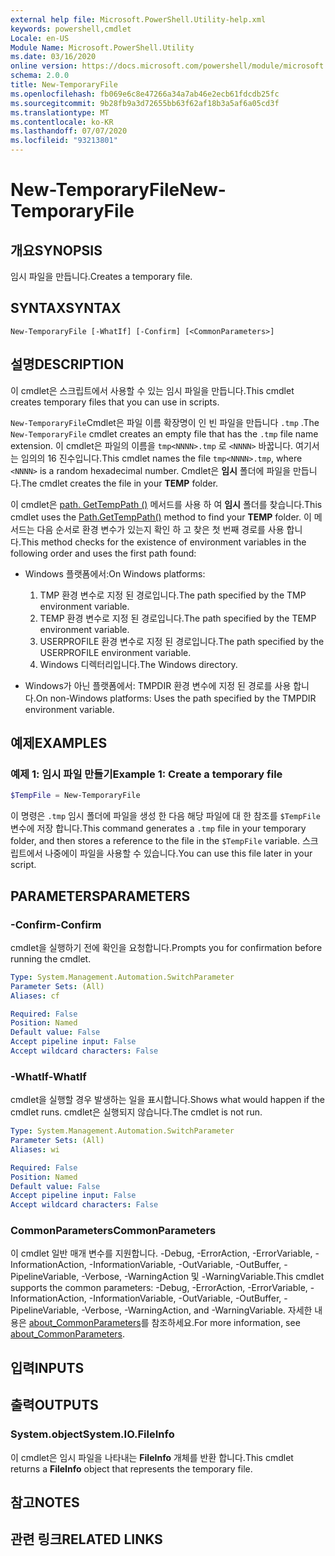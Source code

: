 ```yaml
---
external help file: Microsoft.PowerShell.Utility-help.xml
keywords: powershell,cmdlet
Locale: en-US
Module Name: Microsoft.PowerShell.Utility
ms.date: 03/16/2020
online version: https://docs.microsoft.com/powershell/module/microsoft.powershell.utility/new-temporaryfile?view=powershell-5.1&WT.mc_id=ps-gethelp
schema: 2.0.0
title: New-TemporaryFile
ms.openlocfilehash: fb069e6c8e47266a34a7ab46e2ecb61fdcdb25fc
ms.sourcegitcommit: 9b28fb9a3d72655bb63f62af18b3a5af6a05cd3f
ms.translationtype: MT
ms.contentlocale: ko-KR
ms.lasthandoff: 07/07/2020
ms.locfileid: "93213801"
---
```

# <span data-ttu-id="1889c-103">New-TemporaryFile</span><span class="sxs-lookup"><span data-stu-id="1889c-103">New-TemporaryFile</span></span>

## <span data-ttu-id="1889c-104">개요</span><span class="sxs-lookup"><span data-stu-id="1889c-104">SYNOPSIS</span></span>
<span data-ttu-id="1889c-105">임시 파일을 만듭니다.</span><span class="sxs-lookup"><span data-stu-id="1889c-105">Creates a temporary file.</span></span>

## <span data-ttu-id="1889c-106">SYNTAX</span><span class="sxs-lookup"><span data-stu-id="1889c-106">SYNTAX</span></span>

```
New-TemporaryFile [-WhatIf] [-Confirm] [<CommonParameters>]
```

## <span data-ttu-id="1889c-107">설명</span><span class="sxs-lookup"><span data-stu-id="1889c-107">DESCRIPTION</span></span>

<span data-ttu-id="1889c-108">이 cmdlet은 스크립트에서 사용할 수 있는 임시 파일을 만듭니다.</span><span class="sxs-lookup"><span data-stu-id="1889c-108">This cmdlet creates temporary files that you can use in scripts.</span></span>

<span data-ttu-id="1889c-109">`New-TemporaryFile`Cmdlet은 파일 이름 확장명이 인 빈 파일을 만듭니다 `.tmp` .</span><span class="sxs-lookup"><span data-stu-id="1889c-109">The `New-TemporaryFile` cmdlet creates an empty file that has the `.tmp` file name extension.</span></span>
<span data-ttu-id="1889c-110">이 cmdlet은 파일의 이름을 `tmp<NNNN>.tmp` 로 `<NNNN>` 바꿉니다. 여기서는 임의의 16 진수입니다.</span><span class="sxs-lookup"><span data-stu-id="1889c-110">This cmdlet names the file `tmp<NNNN>.tmp`, where `<NNNN>` is a random hexadecimal number.</span></span>
<span data-ttu-id="1889c-111">Cmdlet은 **임시** 폴더에 파일을 만듭니다.</span><span class="sxs-lookup"><span data-stu-id="1889c-111">The cmdlet creates the file in your **TEMP** folder.</span></span>

<span data-ttu-id="1889c-112">이 cmdlet은 [path. GetTempPath ()](/dotnet/api/system.io.path.gettemppath) 메서드를 사용 하 여 **임시** 폴더를 찾습니다.</span><span class="sxs-lookup"><span data-stu-id="1889c-112">This cmdlet uses the [Path.GetTempPath()](/dotnet/api/system.io.path.gettemppath) method to find your **TEMP** folder.</span></span> <span data-ttu-id="1889c-113">이 메서드는 다음 순서로 환경 변수가 있는지 확인 하 고 찾은 첫 번째 경로를 사용 합니다.</span><span class="sxs-lookup"><span data-stu-id="1889c-113">This method checks for the existence of environment variables in the following order and uses the first path found:</span></span>

- <span data-ttu-id="1889c-114">Windows 플랫폼에서:</span><span class="sxs-lookup"><span data-stu-id="1889c-114">On Windows platforms:</span></span>

  1. <span data-ttu-id="1889c-115">TMP 환경 변수로 지정 된 경로입니다.</span><span class="sxs-lookup"><span data-stu-id="1889c-115">The path specified by the TMP environment variable.</span></span>
  1. <span data-ttu-id="1889c-116">TEMP 환경 변수로 지정 된 경로입니다.</span><span class="sxs-lookup"><span data-stu-id="1889c-116">The path specified by the TEMP environment variable.</span></span>
  1. <span data-ttu-id="1889c-117">USERPROFILE 환경 변수로 지정 된 경로입니다.</span><span class="sxs-lookup"><span data-stu-id="1889c-117">The path specified by the USERPROFILE environment variable.</span></span>
  1. <span data-ttu-id="1889c-118">Windows 디렉터리입니다.</span><span class="sxs-lookup"><span data-stu-id="1889c-118">The Windows directory.</span></span>

- <span data-ttu-id="1889c-119">Windows가 아닌 플랫폼에서: TMPDIR 환경 변수에 지정 된 경로를 사용 합니다.</span><span class="sxs-lookup"><span data-stu-id="1889c-119">On non-Windows platforms: Uses the path specified by the TMPDIR environment variable.</span></span>

## <span data-ttu-id="1889c-120">예제</span><span class="sxs-lookup"><span data-stu-id="1889c-120">EXAMPLES</span></span>

### <span data-ttu-id="1889c-121">예제 1: 임시 파일 만들기</span><span class="sxs-lookup"><span data-stu-id="1889c-121">Example 1: Create a temporary file</span></span>

```powershell
$TempFile = New-TemporaryFile
```

<span data-ttu-id="1889c-122">이 명령은 `.tmp` 임시 폴더에 파일을 생성 한 다음 해당 파일에 대 한 참조를 `$TempFile` 변수에 저장 합니다.</span><span class="sxs-lookup"><span data-stu-id="1889c-122">This command generates a `.tmp` file in your temporary folder, and then stores a reference to the file in the `$TempFile` variable.</span></span> <span data-ttu-id="1889c-123">스크립트에서 나중에이 파일을 사용할 수 있습니다.</span><span class="sxs-lookup"><span data-stu-id="1889c-123">You can use this file later in your script.</span></span>

## <span data-ttu-id="1889c-124">PARAMETERS</span><span class="sxs-lookup"><span data-stu-id="1889c-124">PARAMETERS</span></span>

### <span data-ttu-id="1889c-125">-Confirm</span><span class="sxs-lookup"><span data-stu-id="1889c-125">-Confirm</span></span>

<span data-ttu-id="1889c-126">cmdlet을 실행하기 전에 확인을 요청합니다.</span><span class="sxs-lookup"><span data-stu-id="1889c-126">Prompts you for confirmation before running the cmdlet.</span></span>

```yaml
Type: System.Management.Automation.SwitchParameter
Parameter Sets: (All)
Aliases: cf

Required: False
Position: Named
Default value: False
Accept pipeline input: False
Accept wildcard characters: False
```

### <span data-ttu-id="1889c-127">-WhatIf</span><span class="sxs-lookup"><span data-stu-id="1889c-127">-WhatIf</span></span>

<span data-ttu-id="1889c-128">cmdlet을 실행할 경우 발생하는 일을 표시합니다.</span><span class="sxs-lookup"><span data-stu-id="1889c-128">Shows what would happen if the cmdlet runs.</span></span>
<span data-ttu-id="1889c-129">cmdlet은 실행되지 않습니다.</span><span class="sxs-lookup"><span data-stu-id="1889c-129">The cmdlet is not run.</span></span>

```yaml
Type: System.Management.Automation.SwitchParameter
Parameter Sets: (All)
Aliases: wi

Required: False
Position: Named
Default value: False
Accept pipeline input: False
Accept wildcard characters: False
```

### <span data-ttu-id="1889c-130">CommonParameters</span><span class="sxs-lookup"><span data-stu-id="1889c-130">CommonParameters</span></span>

<span data-ttu-id="1889c-131">이 cmdlet 일반 매개 변수를 지원합니다. -Debug, -ErrorAction, -ErrorVariable, -InformationAction, -InformationVariable, -OutVariable, -OutBuffer, -PipelineVariable, -Verbose, -WarningAction 및 -WarningVariable.</span><span class="sxs-lookup"><span data-stu-id="1889c-131">This cmdlet supports the common parameters: -Debug, -ErrorAction, -ErrorVariable, -InformationAction, -InformationVariable, -OutVariable, -OutBuffer, -PipelineVariable, -Verbose, -WarningAction, and -WarningVariable.</span></span> <span data-ttu-id="1889c-132">자세한 내용은 [about_CommonParameters](../Microsoft.PowerShell.Core/About/about_CommonParameters.md)를 참조하세요.</span><span class="sxs-lookup"><span data-stu-id="1889c-132">For more information, see [about_CommonParameters](../Microsoft.PowerShell.Core/About/about_CommonParameters.md).</span></span>

## <span data-ttu-id="1889c-133">입력</span><span class="sxs-lookup"><span data-stu-id="1889c-133">INPUTS</span></span>

## <span data-ttu-id="1889c-134">출력</span><span class="sxs-lookup"><span data-stu-id="1889c-134">OUTPUTS</span></span>

### <span data-ttu-id="1889c-135">System.object</span><span class="sxs-lookup"><span data-stu-id="1889c-135">System.IO.FileInfo</span></span>

<span data-ttu-id="1889c-136">이 cmdlet은 임시 파일을 나타내는 **FileInfo** 개체를 반환 합니다.</span><span class="sxs-lookup"><span data-stu-id="1889c-136">This cmdlet returns a **FileInfo** object that represents the temporary file.</span></span>

## <span data-ttu-id="1889c-137">참고</span><span class="sxs-lookup"><span data-stu-id="1889c-137">NOTES</span></span>

## <span data-ttu-id="1889c-138">관련 링크</span><span class="sxs-lookup"><span data-stu-id="1889c-138">RELATED LINKS</span></span>
